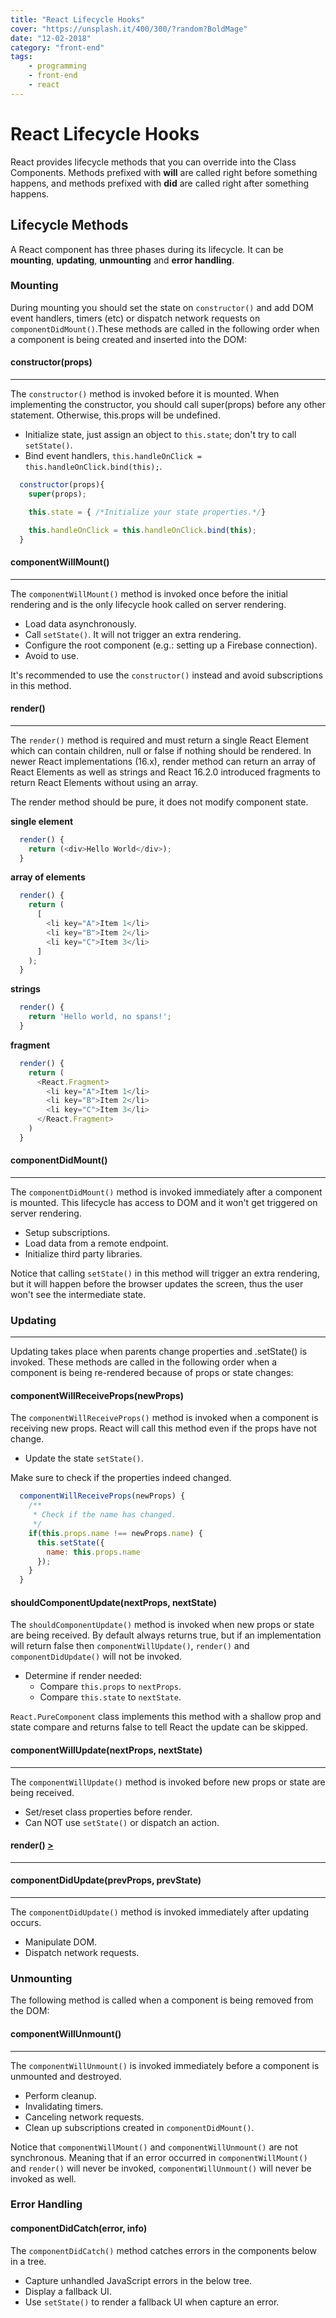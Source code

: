 ```yaml
---
title: "React Lifecycle Hooks"
cover: "https://unsplash.it/400/300/?random?BoldMage"
date: "12-02-2018"
category: "front-end"
tags:
    - programming
    - front-end
    - react
---
```


# React Lifecycle Hooks

React provides lifecycle methods that you can override into the Class Components. Methods prefixed with **will** are called right before something happens, and methods prefixed with **did** are called right after something happens.

## Lifecycle Methods

A React component has three phases during its lifecycle. It can be **mounting**, **updating**, **unmounting** and **error handling**.

### Mounting

During mounting you should set the state on ``constructor()`` and add DOM event handlers, timers (etc) or dispatch network requests on ``componentDidMount()``.These methods are called in the following order when a component is being created and inserted into the DOM:

#### constructor(props)
___
The ``constructor()`` method is invoked before it is mounted. When implementing the constructor, you should call super(props) before any other statement. Otherwise, this.props will be undefined.

* Initialize state, just assign an object to ``this.state``; don't try to call ``setState()``.
* Bind event handlers, ``this.handleOnClick = this.handleOnClick.bind(this);``.

```javascript
  constructor(props){
    super(props);

    this.state = { /*Initialize your state properties.*/}

    this.handleOnClick = this.handleOnClick.bind(this);
  }
```

#### componentWillMount()
___
The ``componentWillMount()`` method is invoked once before the initial rendering and is the only lifecycle hook called on server rendering.

* Load data asynchronously.
* Call ``setState()``. It will not trigger an extra rendering.
* Configure the root component (e.g.: setting up a Firebase connection).
* Avoid to use.

It's recommended to use the ``constructor()`` instead and avoid subscriptions in this method.

<a id="render"></a>

#### render()
___
The ``render()`` method is required and must return a single React Element which can contain children, null or false if nothing should be rendered. In newer React implementations (16.x), render method can return an array of React Elements as well as strings and React 16.2.0 introduced fragments to return React Elements without using an array.

The render method should be pure, it does not modify component state.

__single element__

```javascript
  render() {
    return (<div>Hello World</div>);
  }
```

__array of elements__

```javascript
  render() {
    return (
      [
        <li key="A">Item 1</li>
        <li key="B">Item 2</li>
        <li key="C">Item 3</li>
      ]
    );
  }
```

__strings__

```javascript
  render() {
    return 'Hello world, no spans!';
  }
```

__fragment__

```javascript
  render() {
    return (
      <React.Fragment>
        <li key="A">Item 1</li>
        <li key="B">Item 2</li>
        <li key="C">Item 3</li>
      </React.Fragment>
    )
  }
```


#### componentDidMount()
___
The ``componentDidMount()`` method is invoked immediately after a component is mounted. This lifecycle has access to DOM and it won't get triggered on server rendering.

* Setup subscriptions.
* Load data from a remote endpoint.
* Initialize third party libraries.

Notice that calling ``setState()`` in this method will trigger an extra rendering, but it will happen before the browser updates the screen, thus the user won't see the intermediate state.

### Updating
___

Updating takes place when parents change properties and .setState() is invoked. These methods are called in the following order when a component is being re-rendered because of props or state changes:

#### componentWillReceiveProps(newProps)

The ``componentWillReceiveProps()`` method is invoked when a component is receiving new props. React will call this method even if the props have not change.

* Update the state ``setState()``.

Make sure to check if the properties indeed changed.

```javascript
  componentWillReceiveProps(newProps) {
    /**
     * Check if the name has changed. 
     */
    if(this.props.name !== newProps.name) {
      this.setState({
        name: this.props.name
      });
    }
  }
```


#### shouldComponentUpdate(nextProps, nextState)

The ``shouldComponentUpdate()`` method is invoked when new props or state are being received. By default always returns true, but if an implementation will return false then ``componentWillUpdate()``, ``render()`` and ``componentDidUpdate()`` will not be invoked.

* Determine if render needed:
  * Compare ``this.props`` to ``nextProps``.
  * Compare ``this.state`` to ``nextState``.

``React.PureComponent`` class implements this method with a shallow prop and state compare and returns false to tell React the update can be skipped.


#### componentWillUpdate(nextProps, nextState)
___
The ``componentWillUpdate()`` method is invoked before new props or state are being received.

* Set/reset class properties before render.
* Can NOT use ``setState()`` or dispatch an action.

#### render() [>](#render)
___

#### componentDidUpdate(prevProps, prevState)
___
The ``componentDidUpdate()`` method is invoked immediately after updating occurs.

* Manipulate DOM.
* Dispatch network requests.

### Unmounting

The following method is called when a component is being removed from the DOM:

#### componentWillUnmount()
___
The ``componentWillUnmount()`` is invoked immediately before a component is unmounted and destroyed.

* Perform cleanup.
* Invalidating timers.
* Canceling network requests.
* Clean up subscriptions created in ``componentDidMount()``.

Notice that ``componentWillMount()`` and ``componentWillUnmount()`` are not synchronous. Meaning that if an error occurred in ``componentWillMount()`` and ``render()`` will never be invoked, ``componentWillUnmount()`` will never be invoked as well.

### Error Handling

#### componentDidCatch(error, info)
The ``componentDidCatch()`` method catches errors in the components below in a tree.

* Capture unhandled JavaScript errors in the below tree.
* Display a fallback UI.
* Use ``setState()`` to render a fallback UI when capture an error.